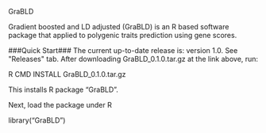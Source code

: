 GraBLD

Gradient boosted and LD adjusted (GraBLD) is an R based software package that applied to polygenic traits prediction using gene scores. 

###Quick Start### The current up-to-date release is: version 1.0. See "Releases" tab. After downloading GraBLD_0.1.0.tar.gz at the link above, run:

  R CMD INSTALL GraBLD_0.1.0.tar.gz

This installs R package “GraBLD”.

Next, load the package under R

library(“GraBLD”)


